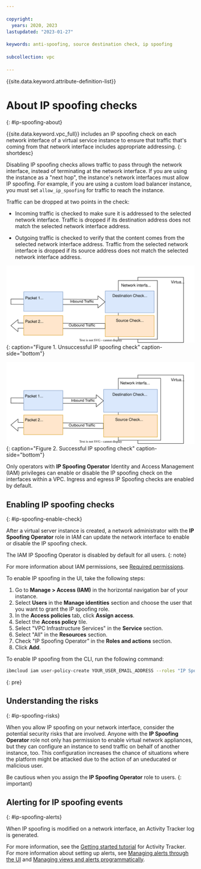 ```yaml
---

copyright:
  years: 2020, 2023
lastupdated: "2023-01-27"

keywords: anti-spoofing, source destination check, ip spoofing

subcollection: vpc

---
```


{{site.data.keyword.attribute-definition-list}}

# About IP spoofing checks
{: #ip-spoofing-about}

{{site.data.keyword.vpc_full}} includes an IP spoofing check on each network interface of a virtual service instance to ensure that traffic that's coming from that network interface includes appropriate addressing.
{: shortdesc}

Disabling IP spoofing checks allows traffic to pass through the network interface, instead of terminating at the network interface. If you are using the instance as a "next hop", the instance's network interfaces must allow IP spoofing. For example, if you are using a custom load balancer instance, you must set `allow_ip_spoofing` for traffic to reach the instance.

Traffic can be dropped at two points in the check:
- Incoming traffic is checked to make sure it is addressed to the selected network interface. Traffic is dropped if its destination address does not match the selected network interface address.

- Outgoing traffic is checked to verify that the content comes from the selected network interface address. Traffic from the selected network interface is dropped if its source address does not match the selected network interface address.

![Figure showing unsuccessful traffic flow to and from a virtual server instance](images/as-deny.svg "Figure showing unsuccessful traffic flow to and from a virtual server instance"){: caption="Figure 1. Unsuccessful IP spoofing check" caption-side="bottom"}

![Figure showing successful traffic flow to and from a virtual server instance](images/as-allow.svg "Figure showing successful traffic flow to and from a virtual server instance"){: caption="Figure 2. Successful IP spoofing check" caption-side="bottom"}

Only operators with **IP Spoofing Operator** Identity and Access Management (IAM) privileges can enable or disable the IP spoofing check on the interfaces within a VPC. Ingress and egress IP Spoofing checks are enabled by default.

## Enabling IP spoofing checks
{: #ip-spoofing-enable-check}

After a virtual server instance is created, a network administrator with the **IP Spoofing Operator** role in IAM can update the network interface to enable or disable the IP spoofing check.

The IAM IP Spoofing Operator is disabled by default for all users.
{: note}

For more information about IAM permissions, see [Required permissions](/docs/vpc?topic=vpc-resource-authorizations-required-for-api-and-cli-calls).

To enable IP spoofing in the UI, take the following steps:

1. Go to **Manage > Access (IAM)** in the horizontal navigation bar of your instance.
2. Select **Users** in the **Manage identities** section and choose the user that you want to grant the IP spoofing role.
3. In the **Access policies** tab, click **Assign access**.
4. Select the **Access policy** tile.
5. Select "VPC Infrastructure Services" in the **Service** section.
6. Select "All" in the **Resources** section.
7. Check "IP Spoofing Operator" in the **Roles and actions** section.
8. Click **Add**.

To enable IP spoofing from the CLI, run the following command:

```sh
ibmcloud iam user-policy-create YOUR_USER_EMAIL_ADDRESS --roles "IP Spoofing Operator" --service-name is
```
{: pre}

## Understanding the risks
{: #ip-spoofing-risks}

When you allow IP spoofing on your network interface, consider the potential security risks that are involved. Anyone with the **IP Spoofing Operator** role not only has permission to enable virtual network appliances, but they can configure an instance to send traffic on behalf of another instance, too. This configuration increases the chance of situations where the platform might be attacked due to the action of an uneducated or malicious user.

Be cautious when you assign the **IP Spoofing Operator** role to users.
{: important}

## Alerting for IP spoofing events
{: #ip-spoofing-alerts}

When IP spoofing is modified on a network interface, an Activity Tracker log is generated.

For more information, see the [Getting started tutorial](/docs/activity-tracker?topic=activity-tracker-getting-started) for Activity Tracker.
For more information about setting up alerts, see [Managing alerts through the UI](/docs/activity-tracker?topic=activity-tracker-alerts) and [Managing views and alerts programmatically](/docs/activity-tracker?topic=activity-tracker-config-api).
